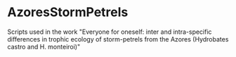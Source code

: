 # AzoresStormPetrels
Scripts used in the work "Everyone for oneself: inter and intra-specific differences in trophic ecology of storm-petrels from the Azores (Hydrobates castro and H. monteiroi)"
